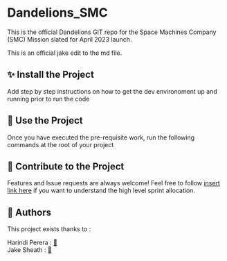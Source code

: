 # Dandelions_SMC

This is the official Dandelions GIT repo for the Space Machines Company (SMC) Mission slated for April 2023 launch.

This is an official jake edit to the md file. 

## ✨ Install the Project

Add step by step instructions on how to get the dev environoment up and running prior to run the code


## 🚀 Use the Project

Once you have executed the pre-requisite work, run the following commands at the root of your project

## 🤝 Contribute to the Project
Features and Issue requests are always welcome! Feel free to follow [insert link here](https://docs.google.com/document/d/1ys2IjJwfgULklzdwifW87JmsffI5lJFgIe_mw_Khq5Q/edit#) if you want to understand the high level sprint allocation. 


## 👤 Authors

This project exists thanks to :  <br />

Harindi Perera : [👤](https://www.linkedin.com/in/harindi-perera-43253718b/) <br />
Jake Sheath : [👤](https://www.linkedin.com/in/jake-sheath/) <br />

